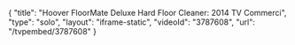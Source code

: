 {
    "title": "Hoover FloorMate Deluxe Hard Floor Cleaner: 2014 TV Commerci",
    "type": "solo",
    "layout": "iframe-static",
    "videoId": "3787608",
    "url": "\/tvpembed\/3787608"
}